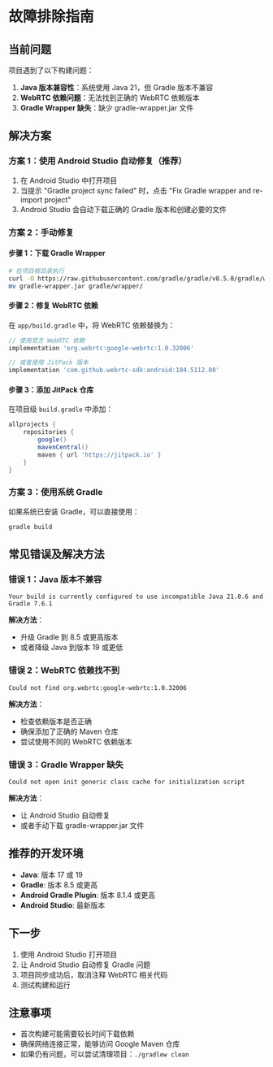 # 故障排除指南

## 当前问题

项目遇到了以下构建问题：

1. **Java 版本兼容性**：系统使用 Java 21，但 Gradle 版本不兼容
2. **WebRTC 依赖问题**：无法找到正确的 WebRTC 依赖版本
3. **Gradle Wrapper 缺失**：缺少 gradle-wrapper.jar 文件

## 解决方案

### 方案 1：使用 Android Studio 自动修复（推荐）

1. 在 Android Studio 中打开项目
2. 当提示 "Gradle project sync failed" 时，点击 "Fix Gradle wrapper and re-import project"
3. Android Studio 会自动下载正确的 Gradle 版本和创建必要的文件

### 方案 2：手动修复

#### 步骤 1：下载 Gradle Wrapper
```bash
# 在项目根目录执行
curl -O https://raw.githubusercontent.com/gradle/gradle/v8.5.0/gradle/wrapper/gradle-wrapper.jar
mv gradle-wrapper.jar gradle/wrapper/
```

#### 步骤 2：修复 WebRTC 依赖
在 `app/build.gradle` 中，将 WebRTC 依赖替换为：

```gradle
// 使用官方 WebRTC 依赖
implementation 'org.webrtc:google-webrtc:1.0.32006'

// 或者使用 JitPack 版本
implementation 'com.github.webrtc-sdk:android:104.5112.08'
```

#### 步骤 3：添加 JitPack 仓库
在项目级 `build.gradle` 中添加：
```gradle
allprojects {
    repositories {
        google()
        mavenCentral()
        maven { url 'https://jitpack.io' }
    }
}
```

### 方案 3：使用系统 Gradle

如果系统已安装 Gradle，可以直接使用：
```bash
gradle build
```

## 常见错误及解决方法

### 错误 1：Java 版本不兼容
```
Your build is currently configured to use incompatible Java 21.0.6 and Gradle 7.6.1
```

**解决方法**：
- 升级 Gradle 到 8.5 或更高版本
- 或者降级 Java 到版本 19 或更低

### 错误 2：WebRTC 依赖找不到
```
Could not find org.webrtc:google-webrtc:1.0.32006
```

**解决方法**：
- 检查依赖版本是否正确
- 确保添加了正确的 Maven 仓库
- 尝试使用不同的 WebRTC 依赖版本

### 错误 3：Gradle Wrapper 缺失
```
Could not open init generic class cache for initialization script
```

**解决方法**：
- 让 Android Studio 自动修复
- 或者手动下载 gradle-wrapper.jar 文件

## 推荐的开发环境

- **Java**: 版本 17 或 19
- **Gradle**: 版本 8.5 或更高
- **Android Gradle Plugin**: 版本 8.1.4 或更高
- **Android Studio**: 最新版本

## 下一步

1. 使用 Android Studio 打开项目
2. 让 Android Studio 自动修复 Gradle 问题
3. 项目同步成功后，取消注释 WebRTC 相关代码
4. 测试构建和运行

## 注意事项

- 首次构建可能需要较长时间下载依赖
- 确保网络连接正常，能够访问 Google Maven 仓库
- 如果仍有问题，可以尝试清理项目：`./gradlew clean` 